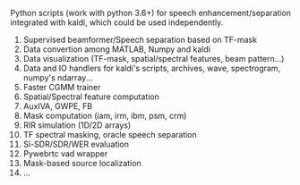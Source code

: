 Python scripts (work with python 3.6+) for speech enhancement/separation integrated with kaldi, which could be used independently.

1. Supervised beamformer/Speech separation based on TF-mask
2. Data convertion among MATLAB, Numpy and kaldi
3. Data visualization (TF-mask, spatial/spectral features, beam pattern...)
4. Data and IO handlers for kaldi's scripts, archives, wave, spectrogram, numpy's ndarray...
5. Faster CGMM trainer
6. Spatial/Spectral feature computation
7. AuxIVA, GWPE, FB
8. Mask computation (iam, irm, ibm, psm, crm)
9. RIR simulation (1D/2D arrays)
10. TF spectral masking, oracle speech separation
11. Si-SDR/SDR/WER evaluation
12. Pywebrtc vad wrapper
13. Mask-based source localization
14. ...